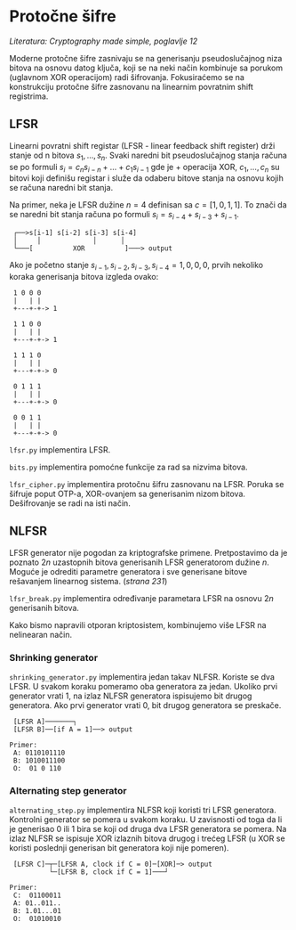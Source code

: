 # Protočne šifre

_Literatura: Cryptography made simple, poglavlje 12_

Moderne protočne šifre zasnivaju se na generisanju pseudoslučajnog niza bitova
na osnovu datog ključa, koji se na neki način kombinuje sa porukom (uglavnom
XOR operacijom) radi šifrovanja. Fokusiraćemo se na konstrukciju protočne šifre
zasnovanu na linearnim povratnim shift registrima.

## LFSR

Linearni povratni shift registar (LFSR - linear feedback shift register) drži
stanje od n bitova $s_1, \dots, s_n$. Svaki naredni bit pseudoslučajnog stanja
računa se po formuli $s_{i} = c_n s_{i - n} + \dots + c_1 s_{i-1}$ gde je $+$
operacija XOR, $c_1, \dots, c_n$ su bitovi koji definišu registar i služe da
odaberu bitove stanja na osnovu kojih se računa naredni bit stanja.

Na primer, neka je LFSR dužine $n=4$ definisan sa $c=[1, 0, 1, 1]$. To znači da
se naredni bit stanja računa po formuli $s_i = s_{i-4} + s_{i-3} + s_{i-1}$.

~~~
 ┌──>s[i-1] s[i-2] s[i-3] s[i-4]
 │     │             │      │
 └───[          XOR          ]───> output
~~~

Ako je početno stanje $s_{i-1}, s_{i-2}, s_{i-3}, s_{i-4} = 1, 0, 0, 0$, prvih
nekoliko koraka generisanja bitova izgleda ovako:

~~~
 1 0 0 0
 |   | |
 +---+-+-> 1

 1 1 0 0
 |   | |
 +---+-+-> 1

 1 1 1 0
 |   | |
 +---+-+-> 0

 0 1 1 1
 |   | |
 +---+-+-> 0

 0 0 1 1
 |   | |
 +---+-+-> 0
~~~

`lfsr.py` implementira LFSR.

`bits.py` implementira pomoćne funkcije za rad sa nizvima bitova.

`lfsr_cipher.py` implementira protočnu šifru zasnovanu na LFSR. Poruka se
šifruje poput OTP-a, XOR-ovanjem sa generisanim nizom bitova. Dešifrovanje se
radi na isti način.

## NLFSR

LFSR generator nije pogodan za kriptografske primene. Pretpostavimo da je
poznato $2n$ uzastopnih bitova generisanih LFSR generatorom dužine $n$. Moguće
je odrediti parametre generatora i sve generisane bitove rešavanjem linearnog
sistema. (_strana 231_)

`lfsr_break.py` implementira određivanje parametara LFSR na osnovu $2n$
generisanih bitova.

Kako bismo napravili otporan kriptosistem, kombinujemo više LFSR na nelinearan
način.

### Shrinking generator

`shrinking_generator.py` implementira jedan takav NLFSR. Koriste se dva LFSR. U
svakom koraku pomeramo oba generatora za jedan. Ukoliko prvi generator vrati 1,
na izlaz NLFSR generatora ispisujemo bit drugog generatora. Ako prvi generator
vrati 0, bit drugog generatora se preskače.

~~~
 [LFSR A]───────┐
 [LFSR B]──[if A = 1]──> output

Primer:
 A: 0110101110
 B: 1010011100
 O:  01 0 110
~~~

### Alternating step generator

`alternating_step.py` implementira NLFSR koji koristi tri LFSR generatora.
Kontrolni generator se pomera u svakom koraku. U zavisnosti od toga da li je
generisao 0 ili 1 bira se koji od druga dva LFSR generatora se pomera. Na izlaz
NLFSR se ispisuje XOR izlaznih bitova drugog i trećeg LFSR (u XOR se koristi
poslednji generisan bit generatora koji nije pomeren).

~~~
 [LFSR C]─┬─[LFSR A, clock if C = 0]─[XOR]─> output
          └─[LFSR B, clock if C = 1]───┘

Primer:
 C:  01100011
 A: 01..011..
 B: 1.01...01
 O:  01010010
~~~
